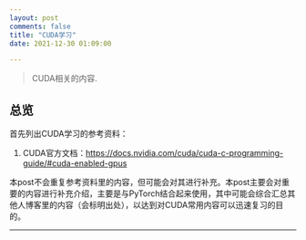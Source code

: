 ```yaml
---
layout: post
comments: false
title: "CUDA学习"
date: 2021-12-30 01:09:00

---
```


> CUDA相关的内容.


<!--more-->

## 总览

首先列出CUDA学习的参考资料：

1. CUDA官方文档：https://docs.nvidia.com/cuda/cuda-c-programming-guide/#cuda-enabled-gpus

本post不会重复参考资料里的内容，但可能会对其进行补充。本post主要会对重要的内容进行补充介绍，主要是与PyTorch结合起来使用，其中可能会综合汇总其他人博客里的内容（会标明出处），以达到对CUDA常用内容可以迅速复习的目的。





---
